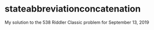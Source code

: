 # stateabbreviationconcatenation
My solution to  the 538 Riddler Classic problem for September 13, 2019
